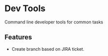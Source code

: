 # Dev Tools

Command line developer tools for common tasks

## Features

- Create branch based on JIRA ticket.
